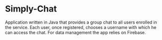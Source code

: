 # Simply-Chat

Application written in Java that provides a group chat to all users enrolled in the service. Each user, once registered, chooses a username with which he can access the chat. For data management the app relies on Firebase.




